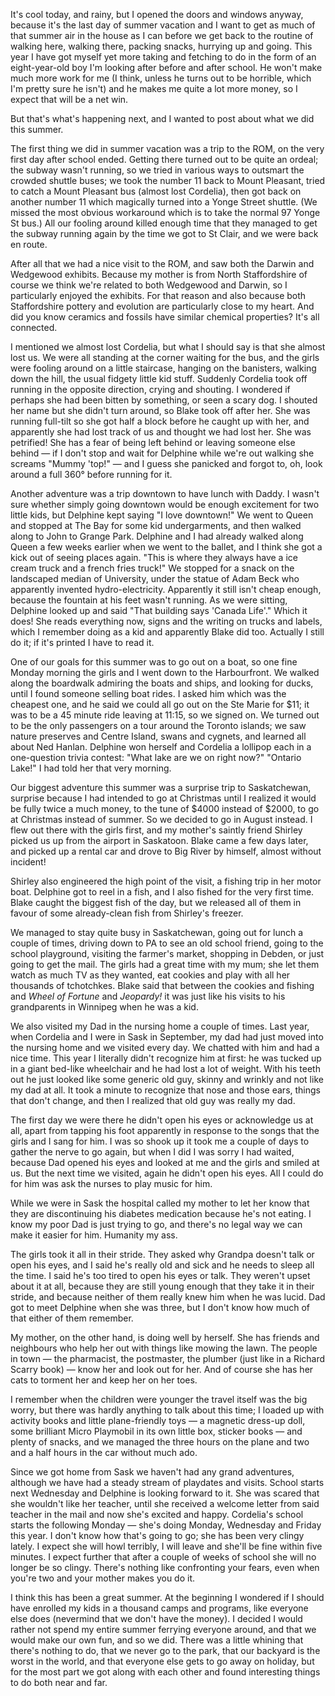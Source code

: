 <!--
.. title: What We Did On Our Summer Vacation
.. date: 2008-08-29 15:28:26
.. author: Amy Brown
.. tags: delphine, cordelia, saskatchewan
-->

It's cool today, and rainy, but I opened the doors and
windows anyway, because it's the last day of summer vacation
and I want to get as much of that summer air in the house
as I can before we get back to the routine of walking here,
walking there, packing snacks, hurrying up and going.  This
year I have got myself yet more taking and fetching to do
in the form of an eight-year-old boy I'm looking after 
before and after school.  He won't make much more work for
me (I think, unless he turns out to be horrible, which
I'm pretty sure he isn't) and he makes me quite a lot more
money, so I expect that will be a net win.

But that's what's happening next, and I wanted to post
about what we did this summer.  

The first thing we did in summer vacation was a trip to
the ROM, on the very first day after school ended.  Getting there
turned out to be quite an ordeal; the subway wasn't running,
so we tried in various ways to outsmart the crowded
shuttle buses; we took the number 11 back to Mount Pleasant,
tried to catch a Mount Pleasant bus (almost lost Cordelia),
then got back on another number 11 which magically turned
into a Yonge Street shuttle.  (We missed the most 
obvious workaround which is to take the normal 97 Yonge 
St bus.)  All
our fooling around killed enough time that they managed
to get the subway running again by the time we got to St
Clair, and we were back en route.

After all that we had a nice visit to the ROM, and saw both
the Darwin and Wedgewood exhibits.  Because my mother is
from North Staffordshire of course we think we're related
to both Wedgewood and Darwin, so I particularly enjoyed 
the exhibits.  For that reason and also  because both Staffordshire
pottery and evolution are particularly close to my heart.
And did you know ceramics and fossils have similar
chemical properties?  It's all connected.

I mentioned we almost lost Cordelia, but what I should say
is that she almost lost us.  We were all standing at the
corner waiting for the bus, and the girls were fooling around
on a little staircase, hanging on the banisters, walking down
the hill, the usual fidgety little kid stuff.  Suddenly Cordelia
took off running in the opposite direction, crying and shouting.
I wondered if perhaps she had been bitten by something, or
seen a scary dog.  I shouted her name but she didn't turn around,
so Blake took off after her.  She was running full-tilt so she
got half a block before he caught up with her, and apparently
she had lost track of us and thought we had lost her.  She was
petrified!  She has a fear of being left behind or leaving
someone else behind — if I don't stop and wait for Delphine
while we're out walking she screams "Mummy 'top!" — and I 
guess she panicked and forgot to, oh, look around a full 360°
before running for it.

Another adventure was a trip downtown to have lunch with Daddy.
I wasn't sure whether simply going downtown would be enough
excitement for two little kids, but Delphine kept saying "I love
downtown!"  We went to Queen and stopped at The Bay for some 
kid undergarments, and then walked along to John to Grange Park.
Delphine and I had already walked along Queen a few weeks earlier 
when we went to the ballet, and I think she got a kick out of
seeing places again.  "This is where they always have a ice
cream truck and a french fries truck!"  We stopped for a snack
on the landscaped median of University, under the statue of
Adam Beck who apparently invented hydro-electricity.  Apparently
it still isn't cheap enough, because the fountain at his feet
wasn't running.  As we were sitting, Delphine looked up and
said "That building says 'Canada Life'."  Which it does!  She
reads everything now, signs and the writing on trucks and 
labels, which I remember doing as a kid and apparently Blake
did too.  Actually I still do it; if it's printed I have to
read it.

One of our goals for this summer was to go out on a boat, 
so one fine Monday morning the girls and I went down to the 
Harbourfront.  We walked along the boardwalk admiring the
boats and ships, and looking for ducks, until I found someone
selling boat rides.  I asked him which was the cheapest one, and he
said we could all go out on the Ste Marie for $11; it was 
to be a 45 minute ride leaving at 11:15, so we signed on.  We
turned out to be the only passengers on a tour around the 
Toronto islands; we saw nature preserves and Centre Island,
swans and cygnets, and learned all about Ned Hanlan.  Delphine
won herself and Cordelia a lollipop each in a one-question trivia
contest: "What lake are we on right now?"  "Ontario Lake!"  I
had told her that very morning.

Our biggest adventure this summer was a surprise trip to
Saskatchewan, surprise because I had intended to go at
Christmas until I realized it would be fully twice a much
money, to the tune of $4000 instead of $2000, to go at
Christmas instead of summer.  So we decided to go in 
August instead.  I flew out there with the girls first,
and my mother's saintly friend Shirley picked
us up from the airport in Saskatoon.  Blake came a few days
later, and picked up a rental car and drove to Big River 
by himself, almost without incident!  

Shirley also engineered
the high point of the visit, a fishing trip in her
motor boat.  Delphine got to reel in a fish, and I also
fished for the very first time.  Blake caught the biggest
fish of the day, but we released all of them in favour of
some already-clean fish from Shirley's freezer.

We managed to stay quite busy in Saskatchewan, going out
for lunch a couple of times, driving down to PA to see an
old school friend, going to the school playground, visiting
the farmer's market, shopping in Debden, or just going to
get the mail.  The girls had a great time with my mum; she
let them watch as much TV as they wanted, eat cookies and
play with all her thousands of tchotchkes.  Blake said
that between the cookies and fishing and *Wheel of Fortune*
and *Jeopardy!* it was just like his visits to his grandparents
in Winnipeg when he was a kid.

We also visited my Dad in the nursing home a couple of times.
Last year, when Cordelia and I were in Sask in September, my dad
had just moved into the nursing home and we visited every day.
We chatted with him and had a nice time.  This year I literally
didn't recognize him at first: he was tucked up in a giant
bed-like wheelchair and he had lost a lot of weight.  With his
teeth out he just looked like some generic old guy, skinny and
wrinkly and not like
my dad at all.  It took a minute to recognize that nose and
those ears, things that don't change, and then I realized
that old guy was really my dad.  

The first day we were there
he didn't open his eyes or acknowledge us at all, apart from
tapping his foot apparently in response to the songs that
the girls and I sang for him.  I was so
shook up it took me a couple of days to gather the nerve to go
again, but when I did I was sorry I had waited, because Dad
opened his eyes and looked at me and the girls and smiled at us.
But the next time we visited, again he didn't open his eyes.  All
I could do for him was ask the nurses to play music for him.

While we were in Sask the hospital called my mother to let her
know that they are discontinuing his diabetes medication because
he's not eating.  I know my poor Dad is just trying to go, and
there's no legal way we can make it easier for him.  Humanity my ass.

The girls took it all in their stride.  They asked why Grandpa
doesn't talk or open his eyes, and I said he's really old and
sick and he needs to sleep all the time.  I said he's too tired
to open his eyes or talk.  They weren't upset about it at all,
because they are still young enough that they take it in their
stride, and because neither of them really knew him when he was
lucid.  Dad got to meet Delphine when she was three, but I don't
know how much of that either of them remember.

My mother, on the other hand, is doing well by herself.  She
has friends and neighbours who help her out with things like
mowing the lawn.  The people in town — the pharmacist, 
the postmaster, the plumber (just like in a Richard Scarry book)
— know her and look out for her.
And of course she has her cats to torment her and keep her
on her toes.

I remember when the children were younger the travel itself
was the big worry, but there was hardly anything to talk about
this time; I loaded up with activity books and little 
plane-friendly toys — a magnetic dress-up doll, some brilliant
Micro Playmobil in its own little box, sticker books — and
plenty of snacks, and we managed the three hours on the plane
and two and a half hours in the car without much ado.

Since we got home from Sask we haven't had any  grand adventures, although
we have had a steady stream of playdates and visits.  School
starts next Wednesday and Delphine is looking forward to it.
She was scared that she wouldn't like her teacher, until she
received a welcome letter from said teacher in the mail and 
now she's excited and happy.  Cordelia's school starts the
following Monday — she's doing Monday, Wednesday and Friday
this year.  I don't know how that's going to go; she has
been very clingy lately.  I expect she will howl terribly,
I will leave and she'll be fine within five minutes.  I
expect further that after a couple of weeks of school
she will no longer be so clingy.  There's nothing like
confronting your fears, even when you're two and your mother
makes you do it.

I think this has been a great summer.  At the beginning I
wondered if I should have enrolled my kids in a thousand
camps and programs, like everyone else does (nevermind that
we don't have the money).  I decided I would rather not
spend my entire summer ferrying everyone around, and that
we would make our own fun, and so we did.  There was a 
little whining that there's nothing to do, that we never
go to the park, that our backyard is the worst in the world,
and that everyone else gets to go away on holiday, but for the
most part we got along with each other and found interesting
things to do both near and far.


